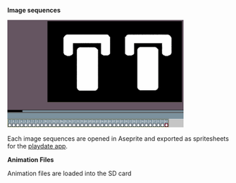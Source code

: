 **Image sequences**

<img title="Script" src="/images/Aseprite_Export.gif" width="400">

Each image sequences are opened in Aseprite and exported as spritesheets for the [playdate app](https://github.com/GuybrushTreep/pd-playbot-app/tree/main/source/Assets/Images/Faces). 

**Animation Files**

Animation files are loaded into the SD card
